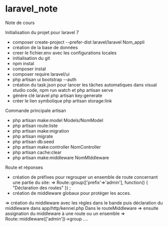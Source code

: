 # laravel_note
Note de cours

Initialisation du projet pour laravel 7

- composer create-project --prefer-dist laravel/laravel Nom_appli
- création de la base de données
- creer le fichier.env avec les configurations locales
- initialisation du git
- npm instal
- composer instal
- composer require laravel/ui
- php artisan ui bootstrap --auth
- création du task.json pour lancer les tâches automatiques dans visual studio code, npm run watch et php artisan serve
- génère clé laravel php artisan key:generate
- créer le lien symbolique php artisan storage:link

Commande principale artisan 

- php artisan make:model Models/NomModel
- php artisan route:liste
- php artisan make:migration
- php artisan migrate
- php artisan db:seed
- php artisan make:controller NomController
- php artisan cache:clear
- php artisan make:middleware NomMIddleware

Route et réponses

- création de préfixes pour regrouper un ensemble de route concernant une partie du site:
=> Route::group(['prefix'=>'admin'], function() {
    "Déclaration des routes"
}) ;
- création de middleware globaux pour protéger les acces. 

=> création du middleware avec les règles dans le bande puis déclaration du middleware dans app/http/kennel.php
Dans le routeMiddleware
=> ensuite assignation du middleware à une route ou un ensemble
=> Route::middleware(['admin'])->group .... 

